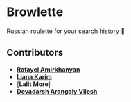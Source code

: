 # Browlette

Russian roulette for your search history 🔎

## Contributors
* [**Rafayel Amirkhanyan**](https://github.com/Gitter499)
* [**Liana Karim**](https://github.com/Liana-K)
* [**Lalit More**]
* [**Devadarsh Arangaly Vijesh**](https://github.com/devadarsh-av)
